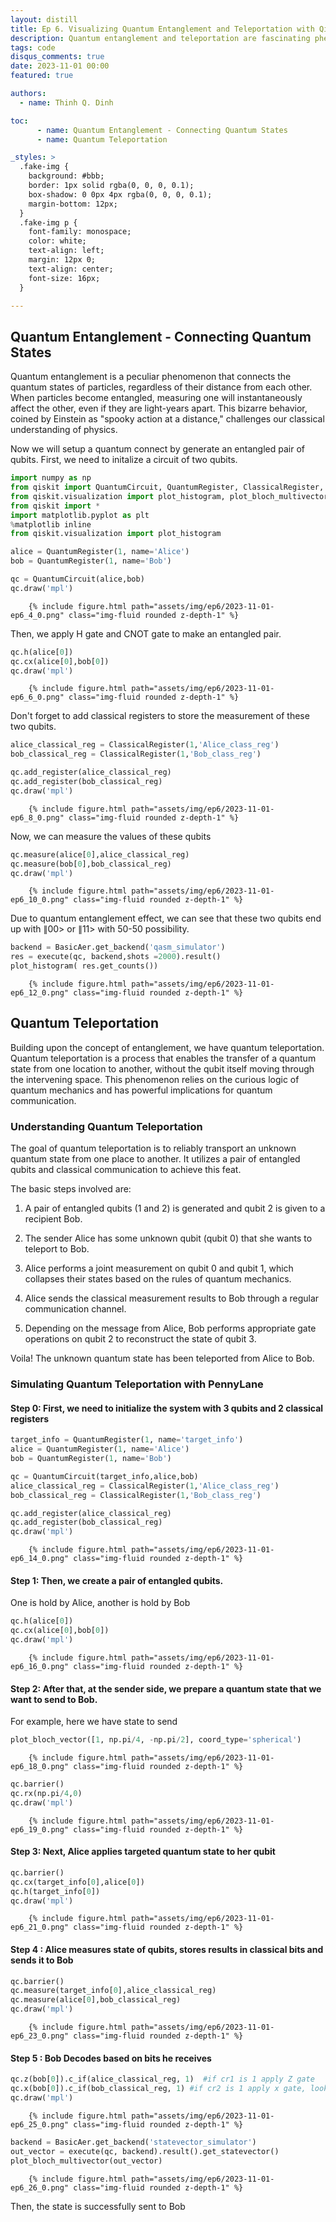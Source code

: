 ```yaml
---
layout: distill
title: Ep 6. Visualizing Quantum Entanglement and Teleportation with Qiskit
description: Quantum entanglement and teleportation are fascinating phenomena in the world of quantum mechanics. They involve the mysterious connection between particles and the ability to transport information without physical movement. In this blog post, we will explore these two fundamental concepts, provide a simple example of quantum teleportation using Qiskit, and help you understand how entanglement enables the teleportation of quantum information across space.
tags: code
disqus_comments: true
date: 2023-11-01 00:00
featured: true

authors:
  - name: Thinh Q. Dinh

toc:
      - name: Quantum Entanglement - Connecting Quantum States
      - name: Quantum Teleportation

_styles: >
  .fake-img {
    background: #bbb;
    border: 1px solid rgba(0, 0, 0, 0.1);
    box-shadow: 0 0px 4px rgba(0, 0, 0, 0.1);
    margin-bottom: 12px;
  }
  .fake-img p {
    font-family: monospace;
    color: white;
    text-align: left;
    margin: 12px 0;
    text-align: center;
    font-size: 16px;
  }

---
```


## Quantum Entanglement - Connecting Quantum States

Quantum entanglement is a peculiar phenomenon that connects the quantum states of particles, regardless of their distance from each other. When particles become entangled, measuring one will instantaneously affect the other, even if they are light-years apart. This bizarre behavior, coined by Einstein as "spooky action at a distance," challenges our classical understanding of physics.

Now we will setup a quantum connect by generate an entangled pair of qubits. First, we need to initalize a circuit of two qubits.


```python
import numpy as np
from qiskit import QuantumCircuit, QuantumRegister, ClassicalRegister, execute, BasicAer, IBMQ
from qiskit.visualization import plot_histogram, plot_bloch_multivector,plot_bloch_vector
from qiskit import *
import matplotlib.pyplot as plt
%matplotlib inline
from qiskit.visualization import plot_histogram
```


```python
alice = QuantumRegister(1, name='Alice')
bob = QuantumRegister(1, name='Bob')

qc = QuantumCircuit(alice,bob)
qc.draw('mpl')
```



 <div class="row mt-3">

        {% include figure.html path="assets/img/ep6/2023-11-01-ep6_4_0.png" class="img-fluid rounded z-depth-1" %}
</div>
    



Then, we apply H gate and CNOT gate to make an entangled pair.


```python
qc.h(alice[0])
qc.cx(alice[0],bob[0])
qc.draw('mpl')
```



 <div class="row mt-3">

        {% include figure.html path="assets/img/ep6/2023-11-01-ep6_6_0.png" class="img-fluid rounded z-depth-1" %}
</div>
    
    



Don't forget to add classical registers to store the measurement of these two qubits.


```python
alice_classical_reg = ClassicalRegister(1,'Alice_class_reg')
bob_classical_reg = ClassicalRegister(1,'Bob_class_reg')

qc.add_register(alice_classical_reg)
qc.add_register(bob_classical_reg)
qc.draw('mpl')
```



 <div class="row mt-3">

        {% include figure.html path="assets/img/ep6/2023-11-01-ep6_8_0.png" class="img-fluid rounded z-depth-1" %}
</div>
    



Now, we can measure the values of these qubits


```python
qc.measure(alice[0],alice_classical_reg)
qc.measure(bob[0],bob_classical_reg)
qc.draw('mpl')
```


 <div class="row mt-3">

        {% include figure.html path="assets/img/ep6/2023-11-01-ep6_10_0.png" class="img-fluid rounded z-depth-1" %}
</div>

    



Due to quantum entanglement effect, we can see that these two qubits end up with $\|00>$ or $\|11>$ with 50-50 possibility.


```python
backend = BasicAer.get_backend('qasm_simulator')
res = execute(qc, backend,shots =2000).result()
plot_histogram( res.get_counts())
```



 <div class="row mt-3">

        {% include figure.html path="assets/img/ep6/2023-11-01-ep6_12_0.png" class="img-fluid rounded z-depth-1" %}
</div>

    



## Quantum Teleportation

Building upon the concept of entanglement, we have quantum teleportation. Quantum teleportation is a process that enables the transfer of a quantum state from one location to another, without the qubit itself moving through the intervening space. This phenomenon relies on the curious logic of quantum mechanics and has powerful implications for quantum communication. 

### Understanding Quantum Teleportation

The goal of quantum teleportation is to reliably transport an unknown quantum state from one place to another. It utilizes a pair of entangled qubits and classical communication to achieve this feat.

The basic steps involved are:

1. A pair of entangled qubits (1 and 2) is generated and qubit 2 is given to a recipient Bob. 

2. The sender Alice has some unknown qubit (qubit 0) that she wants to teleport to Bob.

3. Alice performs a joint measurement on qubit 0 and qubit 1, which collapses their states based on the rules of quantum mechanics. 

4. Alice sends the classical measurement results to Bob through a regular communication channel.

5. Depending on the message from Alice, Bob performs appropriate gate operations on qubit 2 to reconstruct the state of qubit 3.

Voila! The unknown quantum state has been teleported from Alice to Bob.

### Simulating Quantum Teleportation with PennyLane

#### Step 0: First, we need to initialize the system with 3 qubits and 2 classical registers


```python
target_info = QuantumRegister(1, name='target_info')
alice = QuantumRegister(1, name='Alice')
bob = QuantumRegister(1, name='Bob')

qc = QuantumCircuit(target_info,alice,bob)
alice_classical_reg = ClassicalRegister(1,'Alice_class_reg')
bob_classical_reg = ClassicalRegister(1,'Bob_class_reg')

qc.add_register(alice_classical_reg)
qc.add_register(bob_classical_reg)
qc.draw('mpl')
```



 <div class="row mt-3">

        {% include figure.html path="assets/img/ep6/2023-11-01-ep6_14_0.png" class="img-fluid rounded z-depth-1" %}
</div>
    



#### Step 1: Then, we create a pair of entangled qubits. 
One is hold by Alice, another is hold by Bob


```python
qc.h(alice[0])
qc.cx(alice[0],bob[0])
qc.draw('mpl')
```



 <div class="row mt-3">

        {% include figure.html path="assets/img/ep6/2023-11-01-ep6_16_0.png" class="img-fluid rounded z-depth-1" %}
</div>
    



#### Step 2: After that, at the sender side, we prepare a quantum state that we want to send to Bob. 
For example, here we have state to send


```python
plot_bloch_vector([1, np.pi/4, -np.pi/2], coord_type='spherical')
```



 <div class="row mt-3">

        {% include figure.html path="assets/img/ep6/2023-11-01-ep6_18_0.png" class="img-fluid rounded z-depth-1" %}
</div>
    




```python
qc.barrier()
qc.rx(np.pi/4,0)
qc.draw('mpl')
```


 <div class="row mt-3">

        {% include figure.html path="assets/img/ep6/2023-11-01-ep6_19_0.png" class="img-fluid rounded z-depth-1" %}
</div>
    



#### Step 3: Next, Alice applies targeted quantum state to her qubit


```python
qc.barrier()
qc.cx(target_info[0],alice[0])
qc.h(target_info[0])
qc.draw('mpl')
```



 <div class="row mt-3">

        {% include figure.html path="assets/img/ep6/2023-11-01-ep6_21_0.png" class="img-fluid rounded z-depth-1" %}
</div>
    



#### Step 4 : Alice measures state of qubits, stores results in classical bits and sends it to Bob


```python
qc.barrier()
qc.measure(target_info[0],alice_classical_reg)
qc.measure(alice[0],bob_classical_reg)
qc.draw('mpl')
```



 <div class="row mt-3">

        {% include figure.html path="assets/img/ep6/2023-11-01-ep6_23_0.png" class="img-fluid rounded z-depth-1" %}
</div>
    



#### Step 5 : Bob Decodes based on bits he receives


```python
qc.z(bob[0]).c_if(alice_classical_reg, 1)  #if cr1 is 1 apply Z gate
qc.x(bob[0]).c_if(bob_classical_reg, 1) #if cr2 is 1 apply x gate, look at table above
qc.draw('mpl')
```



 <div class="row mt-3">

        {% include figure.html path="assets/img/ep6/2023-11-01-ep6_25_0.png" class="img-fluid rounded z-depth-1" %}
</div>
    




```python
backend = BasicAer.get_backend('statevector_simulator')
out_vector = execute(qc, backend).result().get_statevector()
plot_bloch_multivector(out_vector)
```


 <div class="row mt-3">

        {% include figure.html path="assets/img/ep6/2023-11-01-ep6_26_0.png" class="img-fluid rounded z-depth-1" %}
</div>
    



Then, the state is successfully sent to Bob
